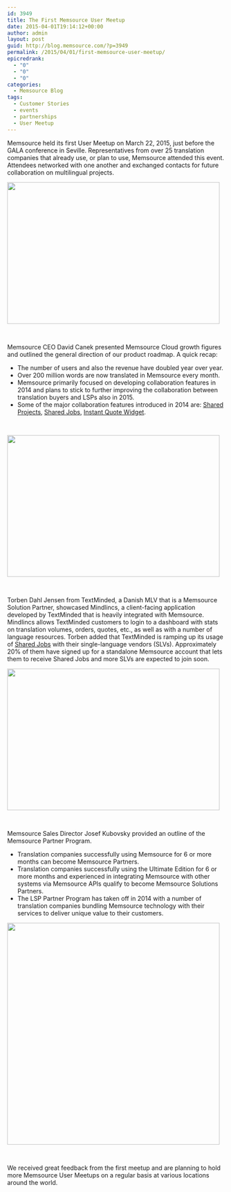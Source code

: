 ```yaml
---
id: 3949
title: The First Memsource User Meetup
date: 2015-04-01T19:14:12+00:00
author: admin
layout: post
guid: http://blog.memsource.com/?p=3949
permalink: /2015/04/01/first-memsource-user-meetup/
epicredrank:
  - "0"
  - "0"
  - "0"
categories:
  - Memsource Blog
tags:
  - Customer Stories
  - events
  - partnerships
  - User Meetup
---
```

Memsource held its first User Meetup on March 22, 2015, just before the GALA conference in Seville. Representatives from over 25 translation companies that already use, or plan to use, Memsource attended this event. Attendees networked with one another and exchanged contacts for future collaboration on multilingual projects.<!--more-->

[<img class="alignnone  wp-image-3950" title="Memsource User Meetup" src="/wp-content/uploads/2015/03/10359097_816517448401624_372351027530676997_o-1024x682.jpg" alt="" width="491" height="327" />](/wp-content/uploads/2015/03/10359097_816517448401624_372351027530676997_o.jpg)

&nbsp;

Memsource CEO David Canek presented Memsource Cloud growth figures and outlined the general direction of our product roadmap. A quick recap:

  * The number of users and also the revenue have doubled year over year.
  * Over 200 million words are now translated in Memsource every month.
  * Memsource primarily focused on developing collaboration features in 2014 and plans to stick to further improving the collaboration between translation buyers and LSPs also in 2015.
  * Some of the major collaboration features introduced in 2014 are: [Shared Projects](http://wiki.memsource.com/wiki/Sharing#Shared_Projects), [Shared Jobs](http://wiki.memsource.com/wiki/Sharing#Shared_Jobs), [Instant Quote Widget](http://wiki.memsource.com/wiki/Instant_Quotes).

&nbsp;

[<img class="alignnone  wp-image-3951" title="David Canek opens the meeting" src="/wp-content/uploads/2015/03/10835147_816517288401640_224362671372206301_o-1024x682.jpg" alt="" width="491" height="327" />](/wp-content/uploads/2015/03/10835147_816517288401640_224362671372206301_o.jpg)

&nbsp;

Torben Dahl Jensen from TextMinded, a Danish MLV that is a Memsource Solution Partner, showcased Mindlincs, a client-facing application developed by TextMinded that is heavily integrated with Memsource. Mindlincs allows TextMinded customers to login to a dashboard with stats on translation volumes, orders, quotes, etc., as well as with a number of language resources. Torben added that TextMinded is ramping up its usage of [Shared Jobs](http://wiki.memsource.com/wiki/Sharing#Shared_Jobs) with their single-language vendors (SLVs). Approximately 20% of them have signed up for a standalone Memsource account that lets them to receive Shared Jobs and more SLVs are expected to join soon.

[<img class="alignnone  wp-image-3955" title="Torben Dahl Jensen speaks" src="/wp-content/uploads/2015/03/11009359_816517281734974_2949956449206254541_o-1024x682.jpg" alt="" width="491" height="327" />](/wp-content/uploads/2015/03/11009359_816517281734974_2949956449206254541_o.jpg)

&nbsp;

Memsource Sales Director Josef Kubovsky provided an outline of the Memsource Partner Program.

  * Translation companies successfully using Memsource for 6 or more months can become Memsource Partners.
  * Translation companies successfully using the Ultimate Edition for 6 or more months and experienced in integrating Memsource with other systems via Memsource APIs qualify to become Memsource Solutions Partners.
  * The LSP Partner Program has taken off in 2014 with a number of translation companies bundling Memsource technology with their services to deliver unique value to their customers.

[<img class="alignnone  wp-image-3952" title="Josef Kubovsky" src="/wp-content/uploads/2015/03/10497915_816517318401637_8702371794665535115_o.jpg" alt="" width="491" height="512" />](/wp-content/uploads/2015/03/10497915_816517318401637_8702371794665535115_o.jpg)

&nbsp;

We received great feedback from the first meetup and are planning to hold more Memsource User Meetups on a regular basis at various locations around the world.